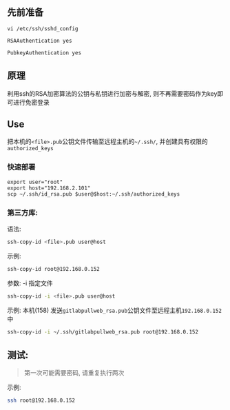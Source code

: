 ## 先前准备
```shell
vi /etc/ssh/sshd_config

RSAAuthentication yes

PubkeyAuthentication yes
```

## 原理
利用ssh的RSA加密算法的公钥与私钥进行加密与解密, 则不再需要密码作为key即可进行免密登录

## Use
把本机的`<file>.pub`公钥文件传输至远程主机的`~/.ssh/`, 并创建具有权限的`authorized_keys`

### 快速部署
```shell
export user="root"
export host="192.168.2.101"
scp ~/.ssh/id_rsa.pub $user@$host:~/.ssh/authorized_keys
```
### 第三方库:

语法:
```bash
ssh-copy-id <file>.pub user@host 
```

示例:
```bash
ssh-copy-id root@192.168.0.152
```

参数:
-i 指定文件

```bash
ssh-copy-id -i <file>.pub user@host 
```

示例:
本机(158) 发送`gitlabpullweb_rsa.pub`公钥文件至远程主机`192.168.0.152`中
```bash
ssh-copy-id -i ~/.ssh/gitlabpullweb_rsa.pub root@192.168.0.152
```

## 测试:

> 第一次可能需要密码, 请重复执行两次

示例:
```bash
ssh root@192.168.0.152
```